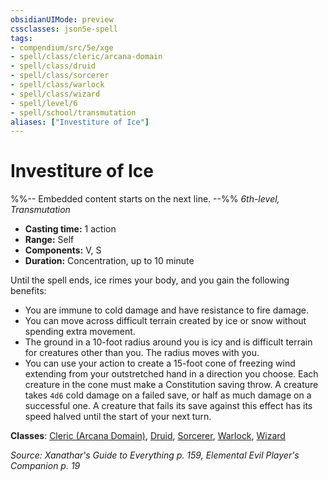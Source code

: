 ```yaml
---
obsidianUIMode: preview
cssclasses: json5e-spell
tags:
- compendium/src/5e/xge
- spell/class/cleric/arcana-domain
- spell/class/druid
- spell/class/sorcerer
- spell/class/warlock
- spell/class/wizard
- spell/level/6
- spell/school/transmutation
aliases: ["Investiture of Ice"]
---
```

# Investiture of Ice
%%-- Embedded content starts on the next line. --%%
*6th-level, Transmutation*  

- **Casting time:** 1 action
- **Range:** Self
- **Components:** V, S
- **Duration:** Concentration, up to 10 minute

Until the spell ends, ice rimes your body, and you gain the following benefits:

- You are immune to cold damage and have resistance to fire damage.  
- You can move across difficult terrain created by ice or snow without spending extra movement.  
- The ground in a 10-foot radius around you is icy and is difficult terrain for creatures other than you. The radius moves with you.  
- You can use your action to create a 15-foot cone of freezing wind extending from your outstretched hand in a direction you choose. Each creature in the cone must make a Constitution saving throw. A creature takes `4d6` cold damage on a failed save, or half as much damage on a successful one. A creature that fails its save against this effect has its speed halved until the start of your next turn.  

**Classes**: [Cleric (Arcana Domain)](/Systems/5e/classes/cleric-arcana-domain-scag.md), [Druid](/Systems/5e/classes/druid.md), [Sorcerer](/Systems/5e/classes/sorcerer.md), [Warlock](/Systems/5e/classes/warlock.md), [Wizard](/Systems/5e/classes/wizard.md)

*Source: Xanathar's Guide to Everything p. 159, Elemental Evil Player's Companion p. 19*